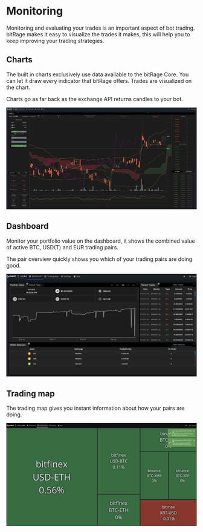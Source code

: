 # Monitoring

Monitoring and evaluating your trades is an important aspect of bot trading. bitRage makes it easy to visualize the trades it makes, this will help you to keep improving your trading strategies.

## Charts

The built in charts exclusively use data available to the bitRage Core. You can let it draw every indicator that bitRage offers. Trades are visualized on the chart. 

Charts go as far back as the exchange API returns candles to your bot. 

![](../.gitbook/assets/image%20%282%29.png)



## Dashboard

Monitor your portfolio value on the dashboard, it shows the combined value of active BTC, USD\(T\) and EUR trading pairs. 

The pair overview quickly shows you which of your trading pairs are doing good.

![](../.gitbook/assets/image%20%2813%29.png)



## Trading map

The trading map gives you instant information about how your pairs are doing.

![](../.gitbook/assets/image%20%2820%29.png)

